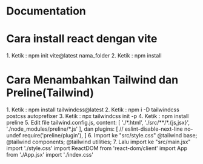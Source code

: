 # Documentation
<h1>Cara install react dengan vite</h1>
1. Ketik : npm init vite@latest nama_folder
2. Ketik : npm install

<h1>Cara Menambahkan Tailwind dan Preline(Tailwind)</h1>
1. Ketik : npm install tailwindcss@latest
2. Ketik : npm i -D tailwindcss postcss autoprefixer
3. Ketik : npx tailwindcss init -p
4. Ketik : npm install preline
5. Edit file tailwind.config.js, 
  content: [
    './*.html',
    './src/**/*.{js,jsx}',
    './node_modules/preline/*.js'
  ],
  dan
    plugins: [
    // eslint-disable-next-line no-undef
    require('preline/plugin'),
    ]
6. Import ke "src/style.css"
    @tailwind base;
    @tailwind components;
    @tailwind utilities;
7. Lalu import ke "src/main.jsx"
    import './style.css'
    import ReactDOM from 'react-dom/client'
    import App from './App.jsx'
    import './index.css'
